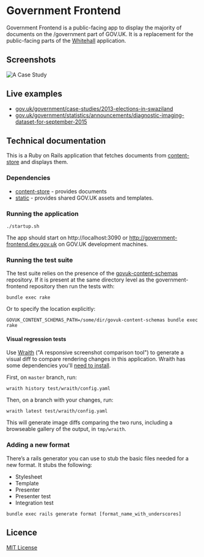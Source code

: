 # Government Frontend

Government Frontend is a public-facing app to display the majority of documents
on the /government part of GOV.UK. It is a replacement for the public-facing
parts of the [Whitehall](https://github.com/alphagov/whitehall) application.

## Screenshots

![A  Case Study](https://raw.githubusercontent.com/alphagov/government-frontend/master/docs/assets/case-study-screenshot.png)

## Live examples

- [gov.uk/government/case-studies/2013-elections-in-swaziland](https://www.gov.uk/government/case-studies/2013-elections-in-swaziland)
- [gov.uk/government/statistics/announcements/diagnostic-imaging-dataset-for-september-2015](https://www.gov.uk/government/statistics/announcements/diagnostic-imaging-dataset-for-september-2015)

## Technical documentation

This is a Ruby on Rails application that fetches documents from
[content-store](https://github.com/alphagov/content-store) and displays them.

### Dependencies

- [content-store](https://github.com/alphagov/content-store) - provides documents
- [static](https://github.com/alphagov/static) - provides shared GOV.UK assets and templates.

### Running the application

`./startup.sh`

The app should start on http://localhost:3090 or
http://government-frontend.dev.gov.uk on GOV.UK development machines.

### Running the test suite

The test suite relies on the presence of the
[govuk-content-schemas](http://github.com/alphagov/govuk-content-schemas)
repository. If it is present at the same directory level as
the government-frontend repository then run the tests with:

`bundle exec rake`

Or to specify the location explicitly:

`GOVUK_CONTENT_SCHEMAS_PATH=/some/dir/govuk-content-schemas bundle exec rake`

#### Visual regression tests

Use [Wraith](http://bbc-news.github.io/wraith/) ("A responsive screenshot
comparison tool") to generate a visual diff to compare rendering changes in this
application. Wraith has some dependencies you'll [need to install](http://bbc-news.github.io/wraith/os-install.html).

First, on `master` branch, run:
```
wraith history test/wraith/config.yaml
```

Then, on a branch with your changes, run:
```
wraith latest test/wraith/config.yaml
```

This will generate image diffs comparing the two runs, including a browseable
gallery of the output, in `tmp/wraith`.

### Adding a new format

There’s a rails generator you can use to stub the basic files needed for a new format. It stubs the following:
* Stylesheet
* Template
* Presenter
* Presenter test
* Integration test

```
bundle exec rails generate format [format_name_with_underscores]
```

## Licence

[MIT License](LICENCE)
